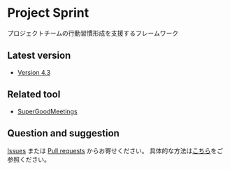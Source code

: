 # Project Sprint
プロジェクトチームの行動習慣形成を支援するフレームワーク

## Latest version
- [Version 4.3](https://github.com/ProjectSprintOrg/projectsprint.org/blob/main/CODE/v4/.3_ja/README.md)

## Related tool
- [SuperGoodMeetings](https://sgms.app/)

## Question and suggestion
[Issues](https://github.com/ProjectSprintOrg/.github/issues) または [Pull requests](https://github.com/ProjectSprintOrg/.github/pulls) からお寄せください。
具体的な方法は[こちら](https://github.com/ProjectSprintOrg/projectsprint.org/wiki/Question-and-Suggestion)をご参照ください。

<!--

**Here are some ideas to get you started:**

🙋‍♀️ A short introduction - what is your organization all about?
🌈 Contribution guidelines - how can the community get involved?
👩‍💻 Useful resources - where can the community find your docs? Is there anything else the community should know?
🍿 Fun facts - what does your team eat for breakfast?
🧙 Remember, you can do mighty things with the power of [Markdown](https://docs.github.com/github/writing-on-github/getting-started-with-writing-and-formatting-on-github/basic-writing-and-formatting-syntax)
-->
